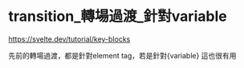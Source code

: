 # transition_轉場過渡_針對variable

https://svelte.dev/tutorial/key-blocks

先前的轉場過渡，都是針對element tag，若是針對{variable}
這也很有用



